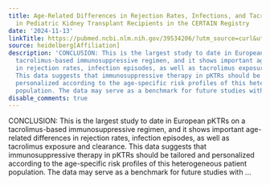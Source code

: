 ```yaml
---
title: Age-Related Differences in Rejection Rates, Infections, and Tacrolimus Exposure
  in Pediatric Kidney Transplant Recipients in the CERTAIN Registry
date: '2024-11-13'
linkTitle: https://pubmed.ncbi.nlm.nih.gov/39534206/?utm_source=curl&utm_medium=rss&utm_campaign=pubmed-2&utm_content=1FakS-2QOkCT8HsMOQP1bCRQ4YzyumYOmxmF0moLsQ3dFB1E9V&fc=20220326224207&ff=20241113193351&v=2.18.0.post9+e462414
source: heidelberg[Affiliation]
description: 'CONCLUSION: This is the largest study to date in European pKTRs on a
  tacrolimus-based immunosuppressive regimen, and it shows important age-related differences
  in rejection rates, infection episodes, as well as tacrolimus exposure and clearance.
  This data suggests that immunosuppressive therapy in pKTRs should be tailored and
  personalized according to the age-specific risk profiles of this heterogeneous patient
  population. The data may serve as a benchmark for future studies with ...'
disable_comments: true
---
```

CONCLUSION: This is the largest study to date in European pKTRs on a tacrolimus-based immunosuppressive regimen, and it shows important age-related differences in rejection rates, infection episodes, as well as tacrolimus exposure and clearance. This data suggests that immunosuppressive therapy in pKTRs should be tailored and personalized according to the age-specific risk profiles of this heterogeneous patient population. The data may serve as a benchmark for future studies with ...